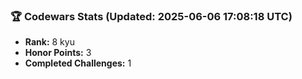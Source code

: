 ### 🏆 Codewars Stats (Updated: 2025-06-06 17:08:18 UTC)

- **Rank:** 8 kyu
- **Honor Points:** 3
- **Completed Challenges:** 1
